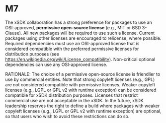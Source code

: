 # M7

The xSDK collaboration has a strong preference for packages to use an OSI-approved,
**permissive open-source license** (e.g., MIT or BSD 3-Clause). All new packages will be required to
use such a license. Current packages using other licenses are encouraged to relicense, where
possible. Required dependencies must use an OSI-approved license that is considered compatible
with the preferred permissive licenses for distribution purposes (see https://en.wikipedia.org/wiki/License_compatibility).
Non-critical optional dependencies can use any OSI-approved license.

RATIONALE: The choice of a permissive open-source
license is friendlier to use by commercial entities. Note that strong copyleft licenses (e.g., GPL) are not considered
compatible with permissive licenses. Weaker copyleft licenses (e.g., LGPL or GPL v2 with runtime
exception) can be considered compatible for xSDK distribution purposes. Licenses that restrict
commercial use are not acceptable in the xSDK. In the future, xSDK leadership reserves the right to
define a build where packages with weaker copyleft licenses (e.g., LGPL or GPL v2 with runtime
exception) are optional, so that users who wish to avoid these restrictions can do so.
